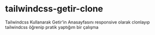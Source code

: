 # tailwindcss-getir-clone
Tailwindcss Kullanarak Getir'in Anasayfasını responsive olarak clonlayıp tailwindcss öğrenip pratik yaptığım bir çalışma
